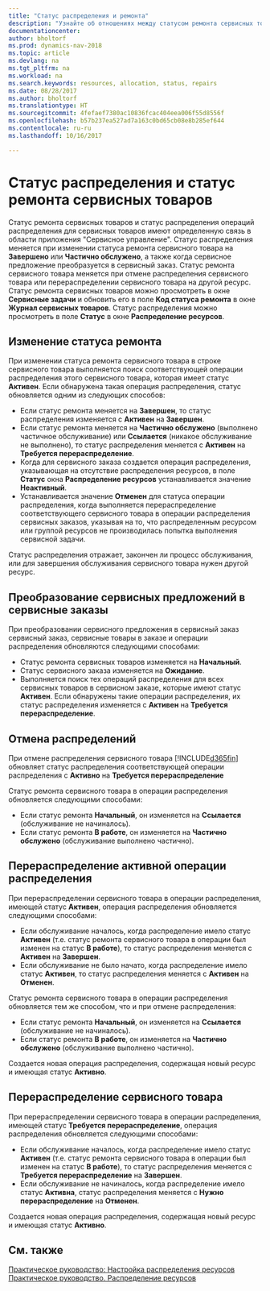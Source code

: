 ```yaml
---
title: "Статус распределения и ремонта"
description: "Узнайте об отношениях между статусом ремонта сервисных товаров и статусом распределения операций распределения для них."
documentationcenter: 
author: bholtorf
ms.prod: dynamics-nav-2018
ms.topic: article
ms.devlang: na
ms.tgt_pltfrm: na
ms.workload: na
ms.search.keywords: resources, allocation, status, repairs
ms.date: 08/28/2017
ms.author: bholtorf
ms.translationtype: HT
ms.sourcegitcommit: 4fefaef7380ac10836fcac404eea006f55d8556f
ms.openlocfilehash: b57b237ea527ad7a163c0bd65cb08e8b285ef644
ms.contentlocale: ru-ru
ms.lasthandoff: 10/16/2017

---
```

# <a name="allocation-status-and-repair-status-of-service-items"></a>Статус распределения и статус ремонта сервисных товаров
Статус ремонта сервисных товаров и статус распределения операций распределения для сервисных товаров имеют определенную связь в области приложения "Сервисное управление". Статус распределения меняется при изменении статуса ремонта сервисного товара на **Завершено** или **Частично обслужено**, а также когда сервисное предложение преобразуется в сервисный заказ. Статус ремонта сервисного товара меняется при отмене распределения сервисного товара или перераспределении сервисного товара на другой ресурс. Статус ремонта сервисных товаров можно просмотреть в окне **Сервисные задачи** и обновить его в поле **Код статуса ремонта** в окне **Журнал сервисных товаров**. Статус распределения можно просмотреть в поле **Статус** в окне **Распределение ресурсов**.  
  
## <a name="changing-repair-status"></a>Изменение статуса ремонта  
При изменении статуса ремонта сервисного товара в строке сервисного товара выполняется поиск соответствующей операции распределения этого сервисного товара, которая имеет статус **Активен**. Если обнаружена такая операция распределения, статус обновляется одним из следующих способов:  
  
* Если статус ремонта меняется на **Завершен**, то статус распределения изменяется с **Активен** на **Завершен**.  
* Если статус ремонта меняется на **Частично обслужено** (выполнено частичное обслуживание) или **Ссылается** (никакое обслуживание не выполнено), то статус распределения меняется с **Активен** на **Требуется перераспределение**.  
* Когда для сервисного заказа создается операция распределения, указывающая на отсутствие распределения ресурсов, в поле **Статус** окна **Распределение ресурсов** устанавливается значение **Неактивный**.  
* Устанавливается значение **Отменен** для статуса операции распределения, когда выполняется перераспределение соответствующего сервисного товара в операции распределения сервисных заказов, указывая на то, что распределенным ресурсом или группой ресурсов не производилась попытка выполнения сервисной задачи.  
  
Статус распределения отражает, закончен ли процесс обслуживания, или для завершения обслуживания сервисного товара нужен другой ресурс.  
  
## <a name="converting-service-quotes-to-service-orders"></a>Преобразование сервисных предложений в сервисные заказы  
При преобразовании сервисного предложения в сервисный заказ сервисный заказ, сервисные товары в заказе и операции распределения обновляются следующими способами:  
  
* Статус ремонта сервисных товаров изменяется на **Начальный**.  
* Статус сервисного заказа изменяется на **Ожидание**.  
* Выполняется поиск тех операций распределения для всех сервисных товаров в сервисном заказе, которые имеют статус **Активен**. Если обнаружены такие операции распределения, их статус распределения изменяется с **Активен** на **Требуется перераспределение**.  
  
## <a name="canceling-allocations"></a>Отмена распределений  
При отмене распределения сервисного товара [!INCLUDE[d365fin](includes/d365fin_md.md)] обновляет статус распределения соответствующей операции распределения с **Активно** на **Требуется перераспределение**

Статус ремонта сервисного товара в операции распределения обновляется следующими способами:  
  
* Если статус ремонта **Начальный**, он изменяется на **Ссылается** (обслуживание не начиналось).  
* Если статус ремонта **В работе**, он изменяется на **Частично обслужено** (обслуживание выполнено частично).  
  
## <a name="reallocating-an-active-allocation-entry"></a>Перераспределение активной операции распределения  
При перераспределении сервисного товара в операции распределения, имеющей статус **Активен**, операция распределения обновляется следующими способами:  
  
* Если обслуживание началось, когда распределение имело статус **Активен** (т.е. статус ремонта сервисного товара в операции был изменен на статус **В работе**), то статус распределения меняется с **Активен** на **Завершен**.  
* Если обслуживание не было начато, когда распределение имело статус **Активен**, то статус распределения меняется с **Активен** на **Отменен**.  
  
Статус ремонта сервисного товара в операции распределения обновляется тем же способом, что и при отмене распределения:  
  
* Если статус ремонта **Начальный**, он изменяется на **Ссылается** (обслуживание не начиналось).  
* Если статус ремонта **В работе**, он изменяется на **Частично обслужено** (обслуживание выполнено частично).  
  
Создается новая операция распределения, содержащая новый ресурс и имеющая статус **Активно**.  
  
## <a name="reallocating-a-service-item"></a>Перераспределение сервисного товара  
При перераспределении сервисного товара в операции распределения, имеющей статус **Требуется перераспределение**, операция распределения обновляется следующими способами:  
  
* Если обслуживание началось, когда распределение имело статус **Активен** (т.е. статус ремонта сервисного товара в операции был изменен на статус **В работе**), то статус распределения меняется с **Требуется перераспределение** на **Завершен**.  
* Если обслуживание не начиналось, когда распределение имело статус **Активна**, статус распределения меняется с **Нужно перераспределение** на **Отменен**.  
  
Создается новая операция распределения, содержащая новый ресурс и имеющая статус **Активно**.  
  
## <a name="see-also"></a>См. также  
[Практическое руководство: Настройка распределения ресурсов](service-how-setup-resource-allocation.md)  
[Практическое руководство. Распределение ресурсов](service-how-to-allocate-resources.md)  


